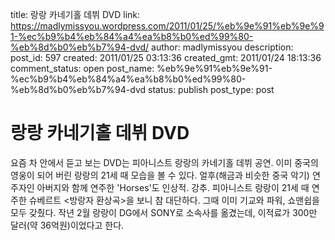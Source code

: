 title: 랑랑 카네기홀 데뷔 DVD
link: https://madlymissyou.wordpress.com/2011/01/25/%eb%9e%91%eb%9e%91-%ec%b9%b4%eb%84%a4%ea%b8%b0%ed%99%80-%eb%8d%b0%eb%b7%94-dvd/
author: madlymissyou
description: 
post_id: 597
created: 2011/01/25 03:13:36
created_gmt: 2011/01/24 18:13:36
comment_status: open
post_name: %eb%9e%91%eb%9e%91-%ec%b9%b4%eb%84%a4%ea%b8%b0%ed%99%80-%eb%8d%b0%eb%b7%94-dvd
status: publish
post_type: post

# 랑랑 카네기홀 데뷔 DVD

요즘 차 안에서 듣고 보는 DVD는 피아니스트 랑랑의 카네기홀 데뷔 공연. 이미 중국의 영웅이 되어 버린 랑랑의 21세 때 모습을 볼 수 있다. 얼후(해금과 비슷한 중국 악기) 연주자인 아버지와 함께 연주한 'Horses'도 인상적. 강추. 피아니스트 랑랑이 21세 때 연주한 슈베르트 <방랑자 환상곡>을 보니 참 대단하다. 그때 이미 기교와 파워, 쇼맨쉽을 모두 갖췄다. 작년 2월 랑랑이 DG에서 SONY로 소속사를 옮겼는데, 이적료가 300만 달러(약 36억원)이었다고 한다.